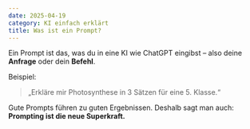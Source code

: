 ```yaml
---
date: 2025-04-19
category: KI einfach erklärt
title: Was ist ein Prompt?
---
```


Ein Prompt ist das, was du in eine KI wie ChatGPT eingibst – also deine **Anfrage** oder dein **Befehl**.

Beispiel:  
> „Erkläre mir Photosynthese in 3 Sätzen für eine 5. Klasse.“

Gute Prompts führen zu guten Ergebnissen. Deshalb sagt man auch:  
**Prompting ist die neue Superkraft.**